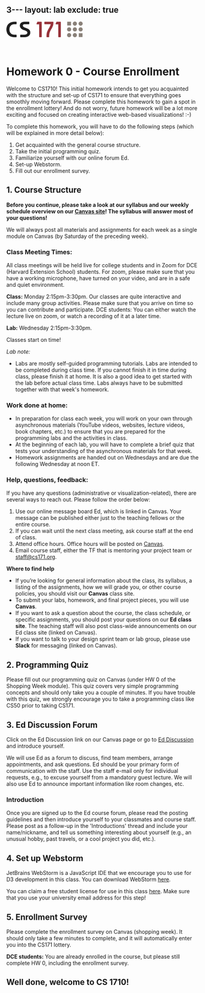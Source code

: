 3---
layout: lab
exclude: true
---

<img src="cs171-logo.png" width="200">

&nbsp;

# Homework 0 - Course Enrollment

Welcome to CS1710!  This initial homework intends to get you acquainted with the structure and set-up of CS171 to ensure that everything goes smoothly moving forward. Please complete this homework to gain a spot in the enrollment lottery! And do not worry, future homework will be a lot more exciting and focused on creating interactive web-based visualizations! :-)

To complete this homework, you will have to do the following steps (which will be explained in more detail below):

1. Get acquainted with the general course structure.
2. Take the initial programming quiz.
3. Familiarize yourself with our online forum Ed.
4. Set-up Webstorm.
5. Fill out our enrollment survey.

## 1. Course Structure
**Before you continue, please take a look at our syllabus and our weekly schedule overview on our [Canvas site](https://canvas.harvard.edu/courses/137203)! The syllabus will answer most of your questions!**


We will always post all materials and assignments for each week as a single module on Canvas (by Saturday of the preceding week).

### Class Meeting Times:

All class meetings will be held live for college students and in Zoom for DCE (Harvard Extension School) students. For zoom, please make sure that you have a working microphone, have turned on your video, and are in a safe and quiet environment.

**Class:** Monday 2:15pm-3:30pm. Our classes are quite interactive and include many group activities. Please make sure that you arrive on time so you can contribute and participate.
DCE students: You can either watch the lecture live on zoom, or watch a recording of it at a later time.  

**Lab:** Wednesday 2:15pm-3:30pm.

Classes start on time!

[//]: # (**DCE &#40;Harvard Extension School&#41; Meeting Times**:)

[//]: # ()
[//]: # (Virtual Section: Mondays, 7:00 PM - 7:45 PM ET.)

[//]: # (Virtual Lab: Thursdays, 7:00 PM - 8:30 PM ET.)

[//]: # ()
[//]: # (The virtual meetings are for DCE students only!)



*Lab note:*

* Labs are mostly self-guided programming tutorials. Labs are intended to be completed during class time. If you cannot finish it in time during class, please finish it at home. It is also a good idea to get started with the lab before actual class time. Labs always have to be submitted together with that week's homework.


### Work done at home:

* In preparation for class each week, you will work on your own through asynchronous materials (YouTube videos, websites, lecture videos, book chapters, etc.) to ensure that you are prepared for the programming labs and the activities in class.
* At the beginning of each lab, you will have to complete a brief quiz that tests your understanding of the asynchronous materials for that week.
* Homework assignments are handed out on Wednesdays and are due the following Wednesday at noon ET.


### Help, questions, feedback:

If you have any questions (administrative or visualization-related), there are several ways to reach out. Please follow the order below:

1. Use our online message board Ed, which is linked in Canvas. Your message can be published either just to the teaching fellows or the entire course.
2. If you can wait until the next class meeting, ask course staff at the end of class.
3. Attend office hours. Office hours will be posted on [Canvas](https://canvas.harvard.edu/courses/137203/pages/office-hours-2024).
4. Email course staff, either the TF that is mentoring your project team or staff@cs171.org.

**Where to find help**
* If you’re looking for general information about the class, its syllabus, a listing of the assignments, how we will grade you, or other course policies, you should visit our **Canvas** class site.
* To submit your labs, homework, and final project pieces, you will use **Canvas**.
* If you want to ask a question about the course, the class schedule, or specific assignments, you should post your questions on our **Ed class site**. The teaching staff will also post class-wide announcements on our Ed class site (linked on Canvas).
* If you want to talk to your design sprint team or lab group, please use **Slack** for messaging (linked on Canvas).

## 2. Programming Quiz
Please fill out our programming quiz on Canvas (under HW 0 of the Shopping Week module). This quiz covers very simple programming concepts and should only take you a couple of minutes. If you have trouble with this quiz, we strongly encourage you to take a programming class like CS50 prior to taking CS171.

<!--
## 4. Studio sign-up
Our studios start already in the third week of the semester, so it is vital that you give us your studio preferences as soon as possible! To sign-up, go to Canvas -> People -> Groups or use [this link](https://canvas.harvard.edu/courses/30002/groups).
-->

<!-- [DCE]
On-campus students (non DCE), please follow the FAS Sectioning instructions [here](http://about.my.harvard.edu/sectioning-students) to sign up for studios.

DCE students will be assigned into studio groups by us and will get an email from their assigned studio TF by Tuesday of the second week.
-->

## 3. Ed Discussion Forum
Click on the Ed Discussion link on our Canvas page or go to [Ed Discussion](https://edstem.org/us/courses/64491/discussion/5184398) and introduce yourself.

[//]: # (<!-- [DCE])

[//]: # (If you are a DCE student and don't have a Harvard e-mail address, please sign up for one [here]&#40;http://g.harvard.edu/extension-school-and-summer-school-faq/extension_opt_in&#41;.-->)

We will use Ed as a forum to discuss, find team members, arrange appointments, and ask questions. Ed should be your primary form of communication with the staff. Use the staff e-mail only for individual requests, e.g., to excuse yourself from a mandatory guest lecture. We will also use Ed to announce important information like room changes, etc.

### Introduction

Once you are signed up to the Ed course forum, please read the posting guidelines and then introduce yourself to your classmates and course staff. Please post as a follow-up in the 'Introductions' thread and include your name/nickname, and tell us something interesting about yourself (e.g., an unusual hobby, past travels, or a cool project you did, etc.).

## 4. Set up Webstorm

JetBrains WebStorm is a JavaScript IDE that we encourage you to use for D3 development in this class. You can download WebStorm [here](https://www.jetbrains.com/webstorm/).

You can claim a free student license for use in this class [here](https://www.jetbrains.com/student/). Make sure that you use your university email address for this step!

## 5. Enrollment Survey
Please complete the enrollment survey on Canvas (shopping week). It should only take a few minutes to complete, and it will automatically enter you into the CS171 lottery.

**DCE students:** You are already enrolled in the course, but please still complete HW 0, including the enrollment survey.


## Well done, welcome to CS 1710!
